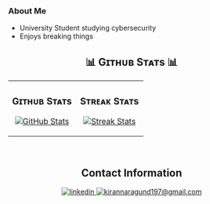 ### About Me 

* University Student studying cybersecurity
* Enjoys breaking things 


<h2 align="center">📊 Gɪᴛʜᴜʙ Sᴛᴀᴛs 📊</h2>

<table width="100%">
  <tr>
    <td width="50%">
      <h3 align="center"><strong>Gɪᴛʜᴜʙ Sᴛᴀᴛs</strong></h3>
      <p align="center">
        <a href="https://github.com/Artickatz">
          <img align="center" src="https://github-readme-stats.vercel.app/api?username=Artickatz&count_private=true&show_icons=true&theme=nightowl" alt="GitHub Stats" />
        </a>
      </p>
    </td>
    <td width="50%">
      <h3 align="center"><strong>Sᴛʀᴇᴀᴋ Sᴛᴀᴛs</strong></h3>
      <p align="center">
        <a href="https://github.com/Artickatz">
          <img align="center" src="https://streak-stats.demolab.com?user=Artickatz&theme=nightowl" alt="Streak Stats" />
        </a>
      </p>
    </td>
  </tr>
  <tr>
  </tr>
</table>
<br />

<!--Contact Information Section--> 

<h2 align="center"> Contact Information </h2>
<div align="center">
 <a href="https://www.linkedin.com/in/kyle-goulet/" target="_blank">
<img src=https://img.shields.io/badge/linkedin-%231E77B5.svg?&style=for-the-badge&logo=linkedin&logoColor=white alt=linkedin style="margin-bottom: 5px;" />
</a>
  
<a href="artickat1337@gmail.com" target="_blank">
<img src="https://img.shields.io/badge/Gmail-D14836?style=for-the-badge&logo=gmail&logoColor=white" alt=kirannaragund197@gmail.com mail style="margin-bottom: 5px;" />
</a>
